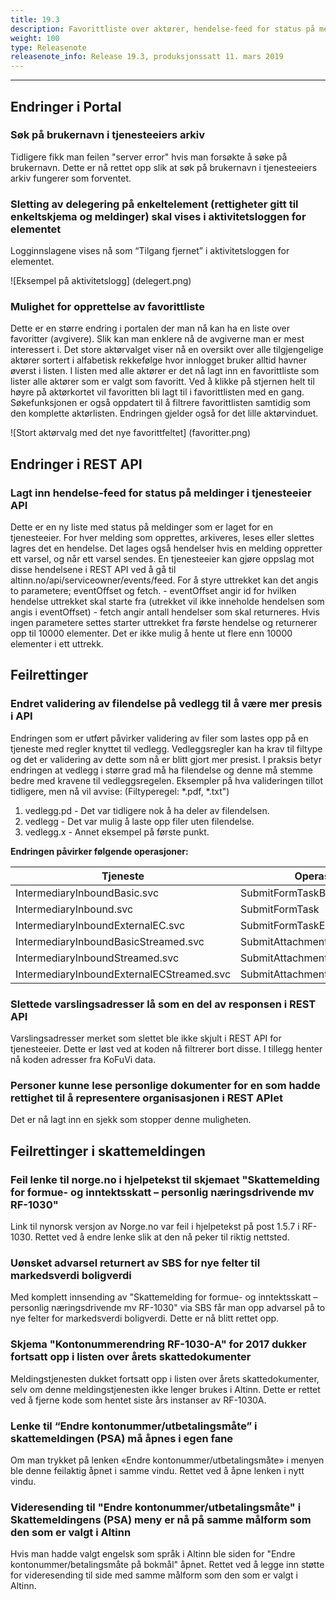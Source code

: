 ```yaml
---
title: 19.3
description: Favorittliste over aktører, hendelse-feed for status på meldinger, mindre endringer, feilrettinger i skattemeldingen og andre feilrettinger
weight: 100
type: Releasenote
releasenote_info: Release 19.3, produksjonssatt 11. mars 2019
---
```

***

## Endringer i Portal

### Søk på brukernavn i tjenesteeiers arkiv

Tidligere fikk man feilen "server error" hvis man forsøkte å søke på brukernavn. Dette er nå rettet opp slik at søk på brukernavn i tjenesteeiers arkiv fungerer som forventet.

### Sletting av delegering på enkeltelement (rettigheter gitt til enkeltskjema og meldinger) skal vises i aktivitetsloggen for elementet

Logginnslagene vises nå som “Tilgang fjernet” i aktivitetsloggen for elementet.

![Eksempel på aktivitetslogg] (delegert.png)

### Mulighet for opprettelse av favorittliste

Dette er en større endring i portalen der man nå kan ha en liste over favoritter (avgivere). Slik kan man enklere nå de avgiverne man er mest interessert i. Det store aktørvalget viser nå en oversikt over alle tilgjengelige aktører sortert i alfabetisk rekkefølge hvor innlogget bruker alltid havner øverst i listen. I listen med alle aktører er det nå lagt inn en favorittliste som lister alle aktører som er valgt som favoritt.
Ved å klikke på stjernen helt til høyre på aktørkortet vil favoritten bli lagt til i favorittlisten med en gang. Søkefunksjonen er også oppdatert til å filtrere favorittlisten samtidig som den komplette aktørlisten. Endringen gjelder også for det lille aktørvinduet.

![Stort aktørvalg med det nye favorittfeltet] (favoritter.png)

## Endringer i REST API

### Lagt inn hendelse-feed for status på meldinger i tjenesteeier API

Dette er en ny liste med status på meldinger som er laget for en tjenesteeier. For hver melding som opprettes, arkiveres, leses eller slettes lagres det en hendelse. Det lages også hendelser hvis en melding oppretter ett varsel, og når ett varsel sendes. En tjenesteeier kan gjøre oppslag mot disse hendelsene i REST API ved å gå til altinn.no/api/serviceowner/events/feed. For å styre uttrekket kan det angis to parametere; eventOffset og fetch. - eventOffset angir id for hvilken hendelse uttrekket skal starte fra (utrekket vil ikke inneholde hendelsen som angis i eventOffset) - fetch angir antall hendelser som skal returneres. Hvis ingen parametere settes starter uttrekket fra første hendelse og returnerer opp til 10000 elementer. Det er ikke mulig å hente ut flere enn 10000 elementer i ett uttrekk.

## Feilrettinger

### Endret validering av filendelse på vedlegg til å være mer presis i API

Endringen som er utført påvirker validering av filer som lastes opp på en tjeneste med regler knyttet til vedlegg. Vedleggsregler kan ha krav til filtype og det er validering av dette som nå er blitt gjort mer presist. I praksis betyr endringen at vedlegg i større grad må ha filendelse og denne må stemme bedre med kravene til vedleggsregelen.
Eksempler på hva valideringen tillot tidligere, men nå vil avvise:
(Filtyperegel: *.pdf, *.txt")

1. vedlegg.pd - Det var tidligere nok å ha deler av filendelsen.
2. vedlegg - Det var mulig å laste opp filer uten filendelse.
3. vedlegg.x - Annet eksempel på første punkt.

**Endringen påvirker følgende operasjoner:**

| Tjeneste | Operasjon |
|--------|---------|
| IntermediaryInboundBasic.svc | SubmitFormTaskBasic |
| IntermediaryInbound.svc | SubmitFormTask |
| IntermediaryInboundExternalEC.svc | SubmitFormTaskEC |
| IntermediaryInboundBasicStreamed.svc | SubmitAttachmentStreamedBasic |
| IntermediaryInboundStreamed.svc | SubmitAttachmentStreamed |
| IntermediaryInboundExternalECStreamed.svc | SubmitAttachmentStreamedEC |

### Slettede varslingsadresser lå som en del av responsen i REST API

Varslingsadresser merket som slettet ble ikke skjult i REST API for tjenesteeier. Dette er løst ved at koden nå filtrerer bort disse. I tillegg henter nå koden adresser fra KoFuVi data.

### Personer kunne lese personlige dokumenter for en som hadde rettighet til å representere organisasjonen i REST APIet

Det er nå lagt inn en sjekk som stopper denne muligheten.

## Feilrettinger i skattemeldingen

### Feil lenke til norge.no i hjelpetekst til skjemaet "Skattemelding for formue- og inntektsskatt – personlig næringsdrivende mv RF-1030"

Link til nynorsk versjon av Norge.no var feil i hjelpetekst på post 1.5.7 i RF-1030.
Rettet ved å endre lenke slik at den nå peker til riktig nettsted.

### Uønsket advarsel returnert av SBS for nye felter til markedsverdi boligverdi

Med komplett innsending av "Skattemelding for formue- og inntektsskatt – personlig næringsdrivende mv RF-1030" via SBS får man opp advarsel på to nye felter for markedsverdi boligverdi. Dette er nå blitt rettet opp.

### Skjema "Kontonummerendring RF-1030-A" for 2017 dukker fortsatt opp i listen over årets skattedokumenter

Meldingstjenesten dukket fortsatt opp i listen over årets skattedokumenter, selv om denne meldingstjenesten ikke lenger brukes i Altinn.
Dette er rettet ved å fjerne kode som hentet siste års instanser av RF-1030A.

### Lenke til “Endre kontonummer/utbetalingsmåte” i skattemeldingen (PSA) må åpnes i egen fane

Om man trykket på lenken «Endre kontonummer/utbetalingsmåte» i menyen ble denne feilaktig åpnet i samme vindu.
Rettet ved å åpne lenken i nytt vindu.

### Videresending til "Endre kontonummer/utbetalingsmåte" i Skattemeldingens (PSA) meny er nå på samme målform som den som er valgt i Altinn

Hvis man hadde valgt engelsk som språk i Altinn ble siden for "Endre kontonummer/betalingsmåte på bokmål" åpnet.
Rettet ved å legge inn støtte for videresending til side med samme målform som den som er valgt i Altinn.